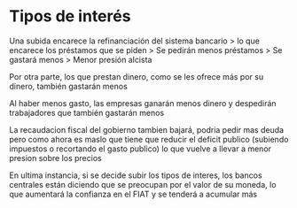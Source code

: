 # Tipos de interés
Una subida encarece la refinanciación del sistema bancario > lo que encarece los préstamos que se piden > Se pedirán menos préstamos > Se gastará menos > Menor presión alcista

Por otra parte, los que prestan dinero, como se les ofrece más por su dinero, también gastarán menos

Al haber menos gasto, las empresas ganarán menos dinero y despedirán trabajadores que también gastarán menos

La recaudacion fiscal del gobierno tambien bajará, podria pedir mas deuda pero como ahora es maslo que tiene que reducir el deficit publico (subiendo impuestos o recortando el gasto publico) lo que vuelve a llevar a menor presion sobre los precios

En ultima instancia, si se decide subir los tipos de interes, los bancos centrales están diciendo que se preocupan por el valor de su moneda, lo que aumentará la confianza en el FIAT y se tenderá a acumular más
